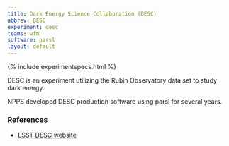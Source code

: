 ```yaml
---
title: Dark Energy Science Collaboration (DESC)
abbrev: DESC
experiment: desc
teams: wfm
software: parsl
layout: default
---
```


{% include experimentspecs.html %}

DESC is an experiment utilizing the Rubin Observatory data set to study dark energy.

NPPS developed DESC production software using parsl for several years. 

### References

- [LSST DESC website](https://lsstdesc.org/)
